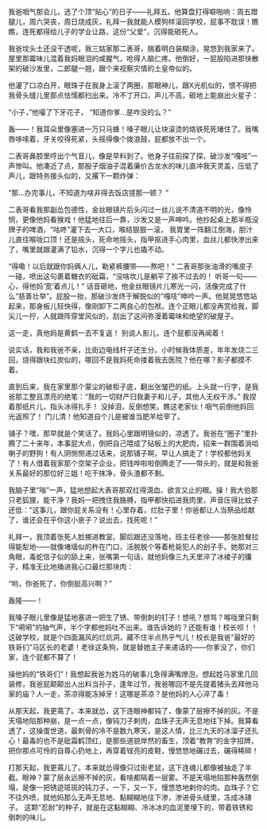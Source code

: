 我爸咽气那会儿，选了个顶“贴心”的日子——礼拜五。他算盘打得噼啪响：周五蹬腿儿，周六哭丧，周日烧成灰，礼拜一我就能人模狗样滚回学校，屁事不耽误！瞧瞧，连死都得给儿子的学业让路，这份“父爱”，沉得能砸死人。

我爸坟头土还没干透呢，我三姑家那二表哥，揣着明白装糊涂，晃悠到我家来了。屋里那霉味儿混着我妈眼泪的咸腥气，呛得人脑仁疼。他倒好，一屁股陷进那快散架的破沙发里，二郎腿一翘，跟个来视察灾情的土皇帝似的。

他灌了口凉白开，眼珠子在我身上滚了两圈，那眼神儿，跟X光机似的，恨不得把我骨头缝儿里那点怯懦都扫出来。冷不丁开口，声儿不高，砸地上能崩出火星子：

“小子，”他嘬了下牙花子， “知道你爹…是咋没的么？”

轰——！我耳朵里像塞进一万只马蜂！嗓子眼儿让块滚烫的烙铁死死堵住了。我嘴唇哆嗦着，牙关咬得死紧，头摇得像个拨浪鼓，屁都放不出一个。

二表哥鼻腔里哼出个气音儿，像是早料到了。他身子往前探了探，破沙发“嘎吱”一声惨叫。他凑近了点，那股子烟油子混着廉价古龙水的味儿直冲我天灵盖，压低了声儿，跟特务接头似的，又撂下一颗炸弹：

“那…办完事儿，不知道为啥非得去饭店搓那一顿？ ”

二表哥看我那副怂包德性，金丝眼镜片后头闪过一丝儿说不清道不明的光，像怜悯，更像他妈看猴戏！他猛地往后一靠，沙发又是一声呻吟。他抄起桌上那半瓶没牌子的啤酒，“咕咚”灌下去一大口，喉结狠狠一滚， 我胃里一阵翻江倒海，胆汁儿直往喉咙口顶！还是摇头，死命地摇头，指甲抠进手心肉里，血丝儿都快渗出来了，嘴里就跟灌满了铅水，沉得一个字儿也撬不动。

“得嘞！以后就跟你妈俩人儿，勒紧裤腰带——熬吧！” 二表哥那张油滑的嘴皮子一碰，喷出这句裹着糖衣的砒霜，“没啥坎儿是躺平了挨不过去的！ 听哥一句——心，得他妈‘宽’着点儿！” 话音砸地，他金丝眼镜片儿寒光一闪，活像完成了什么“慈善壮举”。屁股一抬，那破沙发终于解脱似的“嘎吱”呻吟一声。他晃晃悠悠站起来，那身板儿轻快得，像刚卸下二两良心的包袱。连个正眼儿都没再赏给我，脚尖儿一拧，人就跟阵穿堂风似的，刮出了这间弥漫着霉味和绝望的破屋子。

这一走，真他妈是黄鹤一去不复返！ 别说人影儿，连个屁都没再闻着！

说实话，我和我爸不亲，比街边电线杆子还生分。小时候我体质差，年年发烧二三回，烧得跟块红炭似的，哪回不是我妈死命搂着我去医院？他在哪？影子都摸不着。

直到后来，我在家里那个蒙尘的破柜子底，翻出张皱巴的纸。上头就一行字，是我爸那工整且漂亮的绝笔：“我的一切财产归我妻子和儿子，其他人无权干涉。”  我捏着那纸片儿，指头冰得扎手！ 没掉泪，反倒想笑。瞧这老家伙！咽气前倒他妈回光返照了！ 门儿清！他知道自个儿是被谁当肥羊给宰了。

铺子？嘿，那早就是个笑话了。我妈心里跟明镜似的，凉透了。我爸在“圈子”里扑腾了二十来年，本事屁大点，倒把自己喂成了砧板上的大肥肉，招来一群围着淌哈喇子的野狗！有人阴恻恻递过话来，说那铺子啊，早让人搞走了！学校都他妈关了！有人借着我家那个空架子企业，把钱哗啦啦倒腾走了——带头的，就是和我爸关系最好的那位好三姐！吃干抹净，骨头渣都不剩。

我脑子里“嗡”一声，猛地想起大表哥那双红得滴血、欲言又止的眼。操！我大伯那只老狐狸，能干净？我妈一把拽住我胳膊，指甲都快掐进我肉里，声音压得比蚊子还低：“这事儿，跟你屁关系没有！心里存着，烂肚子里！你爸都让人当祭品给献了，谁还会在乎你这小崽子？说出去，找死呢！”

礼拜一，我顶着张死人脸挪进教室。脚后跟还没落地，班主任老徐——那张脸耷拉得能犁地——就像堵墙似的杵在门口，活脱脱个等着枪毙犯人的刽子手。她那对三角眼，毒蛇信子似的舔上来，张嘴第一句话，就他妈像三九天里淬了冰棱子的攮子，精准无比地捅进我心口最烂那块肉：

“哟，你爸死了，你倒挺高兴啊？”

轰隆——！

我嗓子眼儿里像是猛地塞进一把生了锈、带倒刺的钉子！想吼？想骂？喉咙里只剩下“嗬嗬”的抽气声，半个字都他妈吐不出来。谁告诉她的？还能有谁！校长呗！！ 这破学校，就是个四面漏风的烂炕洞，藏不住半点热乎气儿！校长是我爸“最好的铁哥们”马区长的老婆！老徐这条狗，就是替她主子来递话的——你爹没了，你们家，连个屁都不算了！

操他妈的“铁哥们”！我想起我爸为姓马的破事儿急得满嘴燎泡，想起姓马家里几回装修，我爸屁颠颠出人出料当孙子，逢年过节，我爸哪回不是先提着猪头去拜他马家的庙？人一走，茶凉得能冻掉牙！这哪是茶凉？是他妈的人心淬了毒！

从那天起，我更蔫了。本来就怂，这下连眼神都钝了，像蒙了层擦不掉的灰。不是天塌地陷那种崩，是一点一点，像钝刀子剌肉，血珠子无声无息地往下掉。我算看透了，这操蛋世道，最刺骨的冷不是数九寒天，是这人情，比三九天的冰溜子还扎心！最毒的也不是砒霜鹤顶红，是那些道貌岸然的畜生，顶着“教育”的金字招牌，把你那点可怜的自尊心扔地上，再穿着锃亮的皮鞋，慢悠悠地碾过去，碾得稀碎！

打那天起，我更蔫儿了。本来就怂得像只过街老鼠，这下连魂儿都像被抽走了半截。眼神？蒙了层永远擦不掉的灰，看啥都隔着一层雾。不是天塌地陷那种轰然倒塌，是像一把锈迹斑斑的钝刀子，一下，又一下，慢悠悠地剌你的肉。血珠子？它不往外喷，就他妈那么无声无息地、黏糊糊地往下渗，渗进骨头缝里，冻成冰碴子。 这颗“忍耐”的种子，就是在这黏糊糊、冷冰冰的血泥里埋下的，带着铁锈和倒刺的味儿。